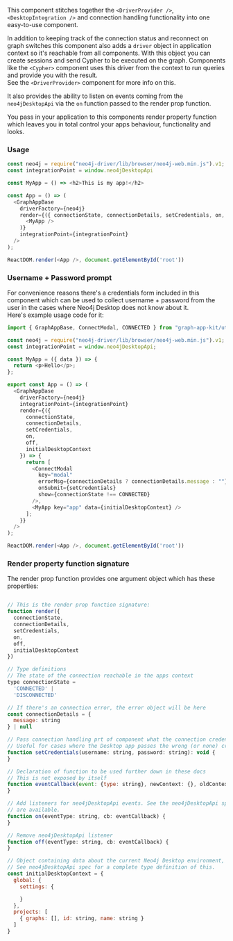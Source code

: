 This component stitches together the `<DriverProvider />`, `<DesktopIntegration />` and connection handling functionality into one easy-to-use component.

In addition to keeping track of the connection status and reconnect on graph switches this component also adds a `driver` object in application context so it's reachable from all components.
With this object you can create sessions and send Cypher to be executed on the graph. 
Components like the `<Cypher>` component uses this driver from the context to run queries and provide you with the result.  
See the `<DriverProvider>` component for more info on this.

It also provides the ability to listen on events coming from the `neo4jDesktopApi` via the `on` function passed to the render prop function.

You pass in your application to this components render property function which leaves you in total control your apps behaviour, functionality and looks.  

### Usage

```javascript static
const neo4j = require("neo4j-driver/lib/browser/neo4j-web.min.js").v1;
const integrationPoint = window.neo4jDesktopApi

const MyApp = () => <h2>This is my app!</h2>

const App = () => (
  <GraphAppBase
    driverFactory={neo4j}
    render={({ connectionState, connectionDetails, setCredentials, on, off, initialDesktopContext }) => (
      <MyApp />
    )}
    integrationPoint={integrationPoint}
  />
);

ReactDOM.render(<App />, document.getElementById('root'))
```

### Username + Password prompt
For convenience reasons there's a credentials form included in this component which can be used to collect username + password from the user in the cases where Neo4j Desktop does not know about it.  
Here's example usage code for it:

```javascript static
import { GraphAppBase, ConnectModal, CONNECTED } from "graph-app-kit/utils/GraphAppBase"

const neo4j = require("neo4j-driver/lib/browser/neo4j-web.min.js").v1;
const integrationPoint = window.neo4jDesktopApi;

const MyApp = ({ data }) => {
  return <p>Hello</p>;
};

export const App = () => (
  <GraphAppBase
    driverFactory={neo4j}
    integrationPoint={integrationPoint}
    render={({
      connectionState,
      connectionDetails,
      setCredentials,
      on,
      off,
      initialDesktopContext
    }) => {
      return [
        <ConnectModal
          key="modal"
          errorMsg={connectionDetails ? connectionDetails.message : ""}
          onSubmit={setCredentials}
          show={connectionState !== CONNECTED}
        />,
        <MyApp key="app" data={initialDesktopContext} />
      ];
    }}
  />
);

ReactDOM.render(<App />, document.getElementById('root'))
```

### Render property function signature
The render prop function provides one argument object which has these properties:

```javascript static

// This is the render prop function signature:
function render({
  connectionState, 
  connectionDetails,
  setCredentials,
  on,
  off,
  initialDesktopContext
})

// Type definitions
// The state of the connection reachable in the apps context
type connectionState = 
  'CONNECTED' |
  'DISCONNECTED'

// If there's an connection error, the error object will be here
const connectionDetails = {
  message: string
} | null

// Pass connection handling prt of component what the connection credentials are.
// Useful for cases where the Desktop app passes the wrong (or none) credentials the graph apps.
function setCredentials(username: string, password: string): void {
}

// Declaration of function to be used further down in these docs
// This is not exposed by itself
function eventCallback(event: {type: string}, newContext: {}, oldContext): void {
}

// Add listeners for neo4jDesktopApi events. See the neo4jDesktopApi spec for events that
// are available.
function on(eventType: string, cb: eventCallback) {
}

// Remove neo4jDesktopApi listener
function off(eventType: string, cb: eventCallback) {
}

// Object containing data about the current Neo4j Desktop environment, including all projects etc.
// See neo4jDesktopApi spec for a complete type definition of this.
const initialDesktopContext = {
  global: {
    settings: {

    }
  },
  projects: [
    { graphs: [], id: string, name: string }
  ]
}

```
